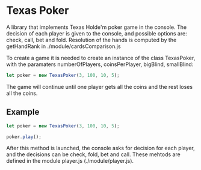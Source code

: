 # Texas Poker

A library that implements Texas Holde'm poker game in the console.
The decision of each player is given to the console, and possible options are: check, call, bet and fold.
Resolution of the hands is computed by the getHandRank in ./module/cardsComparison.js

To create a game it is needed to create an instance of the class TexasPoker, with the paramaters numberOfPlayers, coinsPerPlayer, bigBlind, smallBlind:
```js
let poker = new TexasPoker(3, 100, 10, 5);
```

The game will continue until one player gets all the coins and the rest loses all the coins.

## Example
```js
let poker = new TexasPoker(3, 100, 10, 5);

poker.play();
```
After this method is launched, the console asks for decision for each player, and the decisions can be check, fold, bet and call. 
These mehtods are defined in the module player.js (./module/player.js).
